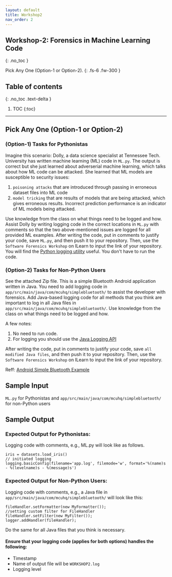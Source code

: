 ```yaml
---
layout: default
title: Workshop2
nav_order: 2
---
```


## Workshop-2: Forensics in Machine Learning Code
{: .no_toc }


Pick Any One (Option-1 or Option-2). 
{: .fs-6 .fw-300 }

## Table of contents
{: .no_toc .text-delta }

1. TOC
{:toc}

---


<!-- View this site's [_config.yml](https://github.com/pmarsceill/just-the-docs/tree/master/_config.yml) file as an example. -->

## Pick Any One  (Option-1 or Option-2) 


### (Option-1) Tasks for Pythonistas

Imagine this scenario: Dolly, a data science specialist at Tennessee Tech. University has written machine learning (ML) code in `ML.py`. The output is correct but she just learned about adverserial machine learning, which talks about how ML code can be attacked. She learned that 
ML models are susceptible to security issues:  

1. `poisoning attacks` that are introduced through passing in erroneous dataset files into ML code 
2. `model tricking` that are results of models that are being attacked, which gives erroneous results. Incorrect prediction performance is an indicator of ML models being attacked.  

Use knowledge from the class on what things need to be logged and how. Assist Dolly by writing logging code in the correct locations in `ML.py` with comments so that the two above-mentioned issues are logged 
for all provided ML examples. After writing the code, put in comments to justify your code, save `ML.py`, and then push it to your repository. Then, use the `Software Forensics Workshop` on ILearn to input the link of your repository. You will find the [Python logging utility](https://docs.python.org/3/library/logging.html) useful. You don't have to run the code. 

###  (Option-2) Tasks for Non-Python Users    

See the attached Zip file. This is a simple Bluetooth Android application written in Java. You need to add logging code in `app/src/main/java/com/mcuhq/simplebluetooth/` to assist the developer with forensics. Add Java-based logging code for all methods that you think are important to log in all Java files in `app/src/main/java/com/mcuhq/simplebluetooth/`. Use knowledge from the class on what things need to be logged and how.    

A few notes: 
1. No need to run code. 
2. For logging you should use the [Java Logging API](https://www.vogella.com/tutorials/Logging/article.html) 

After writing the code, put in comments to justify your code, save `all modified Java files`, and then push it to your repository. Then, use the `Software Forensics Workshop` on ILearn to input the link of your repository.  

Reff: [Android Simple Bluetooth Example](https://github.com/bauerjj/Android-Simple-Bluetooth-Example) 

## Sample Input

`ML.py` for Pythonistas and `app/src/main/java/com/mcuhq/simplebluetooth/` for non-Python users 

## Sample Output

### Expected Output for Pythonistas: 
Logging code with comments, e.g., ML.py will look like as follows.

```
iris = datasets.load_iris()
// initiated logging 
logging.basicConfig(filename='app.log', filemode='w', format='%(name)s - %(levelname)s - %(message)s')
```  

### Expected Output for Non-Python Users: 
Logging code with comments, e.g., a Java file in `app/src/main/java/com/mcuhq/simplebluetooth/` will look like this: 

```
fileHandler.setFormatter(new MyFormatter());
//setting custom filter for FileHandler
fileHandler.setFilter(new MyFilter());
logger.addHandler(fileHandler);
```

Do the same for all Java files that you think is necessary. 

#### Ensure that your logging code (applies for both options) handles the following: 
- Timestamp 
- Name of output file will be `WORKSHOP2.log` 
- Logging level
